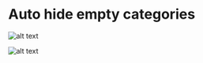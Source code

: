 # Auto hide empty categories

![alt text](https://raw.githubusercontent.com/vanquyet94/auto-hide-empty-categories-magento2/master/1.png)

![alt text](https://raw.githubusercontent.com/vanquyet94/auto-hide-empty-categories-magento2/master/2.png)
